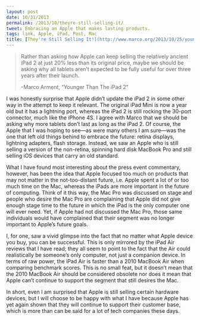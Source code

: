 ```yaml
---
layout: post
date: 10/31/2013
permalink: /2013/10/theyre-still-selling-it/
tweet: Embracing an Apple that makes lasting products.
tags: link, Apple, iPad, Post, Mac
title: [They're Still Selling It!](http://www.marco.org/2013/10/25/younger-than-the-ipad-2)
---
```


<blockquote>
  <p>Rather than asking how Apple can keep selling the relatively ancient iPad 2 at just 20% less than its original price, maybe we should be asking why all tablets aren’t expected to be fully useful for over three years after their launch.</p>
  
  <p>-Marco Arment, &#8220;Younger Than The iPad 2&#8221;</p>
</blockquote>

<p>I was honestly surprise that Apple didn&#8217;t update the iPad 2 in some other way in the attempt to keep it relevant. The original iPad Mini is now a year old but it has a lightning port, whereas the iPad 2 is still rocking the 30-port connector, much like the iPhone 4S. I agree with Marco that we should be asking why more tablets don&#8217;t last as long as the iPad 2. Of course, the Apple that I was hoping to see—as were many others I am sure—was the one that left old things behind to embrace the future: retina displays, lightning adapters, flash storage. Instead, we saw an Apple who is still selling a version of the non-retina, spinning hard disk MacBook Pro and still selling iOS devices that carry an old standard.</p>

<p>What I have found most interesting about the press event commentary, however, has been the idea that Apple focused too much on products that may not matter in the not-too-distant future, i.e. Apple spent a lot of or too much time on the Mac, whereas the iPads are more important in the future of computing. Think of it this way, the Mac Pro was discussed on stage and people who desire the Mac Pro are complaining that Apple did not give enough stage time to the future in which the iPad is the only computer one will ever need. Yet, if Apple had not discussed the Mac Pro, those same individuals would have complained that their segment was no longer important to Apple&#8217;s future goals.</p>

<p>I, for one, saw a vivid glimpse into the fact that no matter what Apple device you buy, you can be successful. This is only mirrored by the iPad Air reviews that I have read; they all seem to point to the fact that the Air could realistically be someone&#8217;s only computer, not just a companion device. In terms of raw power, the iPad Air is faster than a 2010 MacBook Air when comparing benchmark scores. This is no small feat, but it doesn&#8217;t mean that the 2010 MacBook Air should be considered obsolete nor does it mean that Apple can&#8217;t continue to support the segment that still desires the Mac.</p>

<p>In short, even I am surprised that Apple is still selling certain hardware devices, but I will choose to be happy with what I have because Apple has yet again shown that they will continue to support their customer base, which is more than can be said for a lot of tech companies these days.</p>